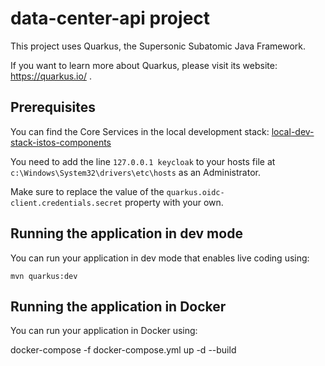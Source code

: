 # data-center-api project

This project uses Quarkus, the Supersonic Subatomic Java Framework.

If you want to learn more about Quarkus, please visit its website: https://quarkus.io/ .

## Prerequisites

You can find the Core Services in the local development stack: [local-dev-stack-istos-components](https://bitbucket.app.dmgmori.com/projects/ISTOS-SC/repos/local-dev-stack-istos-components/browse/core-services)

You need to add the line `127.0.0.1 keycloak` to your hosts file at `c:\Windows\System32\drivers\etc\hosts` as an Administrator.

Make sure to replace the value of the `quarkus.oidc-client.credentials.secret` property with your own.

## Running the application in dev mode

You can run your application in dev mode that enables live coding using:

```
mvn quarkus:dev
```

## Running the application in Docker

You can run your application in Docker using:

docker-compose -f docker-compose.yml up -d --build
